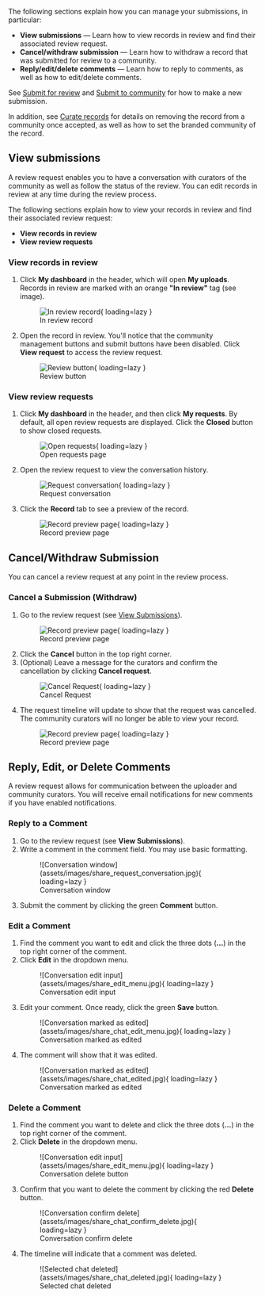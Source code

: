 The following sections explain how you can manage your submissions, in particular:

- **View submissions** — Learn how to view records in review and find their associated review request.
- **Cancel/withdraw submission** — Learn how to withdraw a record that was submitted for review to a community.
- **Reply/edit/delete comments** — Learn how to reply to comments, as well as how to edit/delete comments.

See [Submit for review](./submit_for_review.md) and [Submit to community](./submit_to_community.md) for how to make a new submission.

In addition, see [Curate records](../communities/curate_records.md) for details on removing the record from a community once accepted, as well as how to set the branded community of the record.

## View submissions

A review request enables you to have a conversation with curators of the community as well as follow the status of the review. You can edit records in review at any time during the review process.

The following sections explain how to view your records in review and find their associated review request:

- **View records in review**
- **View review requests**

### View records in review

1. Click **My dashboard** in the header, which will open **My uploads**. Records in review are marked with an orange **"In review"** tag (see image).
        <figure markdown="span">
        ![In review record](assets/images/share_inreview_records.jpg){ loading=lazy }
        <figcaption>In review record</figcaption>
        </figure>

2. Open the record in review. You'll notice that the community management buttons and submit buttons have been disabled. Click **View request** to access the review request.
        <figure markdown="span">
        ![Review button](assets/images/share_review_button.jpg){ loading=lazy }
        <figcaption>Review button</figcaption>
        </figure>

### View review requests

1. Click **My dashboard** in the header, and then click **My requests**. By default, all open review requests are displayed. Click the **Closed** button to show closed requests.
        <figure markdown="span">
        ![Open requests](assets/images/share_open_requests_page.jpg){ loading=lazy }
        <figcaption>Open requests page</figcaption>
        </figure>
2. Open the review request to view the conversation history.
        <figure markdown="span">
        ![Request conversation](assets/images/share_request_conversation.jpg){ loading=lazy }
        <figcaption>Request conversation</figcaption>
        </figure>
3. Click the **Record** tab to see a preview of the record.
        <figure markdown="span">
        ![Record preview page](assets/images/share_preview_page.jpg){ loading=lazy }
        <figcaption>Record preview page</figcaption>
        </figure>

## Cancel/Withdraw Submission

You can cancel a review request at any point in the review process.

### Cancel a Submission (Withdraw)

1. Go to the review request (see [View Submissions](#view-submissions)).
        <figure markdown="span">
        ![Record preview page](assets/images/share_preview_page.jpg){ loading=lazy }
        <figcaption>Record preview page</figcaption>
        </figure>
2. Click the **Cancel** button in the top right corner.
3. (Optional) Leave a message for the curators and confirm the cancellation by clicking **Cancel request**.
        <figure markdown="span">
        ![Cancel Request](assets/images/share_cancel_request_menu.jpg){ loading=lazy }
        <figcaption>Cancel Request</figcaption>
        </figure>
4. The request timeline will update to show that the request was cancelled. The community curators will no longer be able to view your record.
        <figure markdown="span">
        ![Record preview page](assets/images/share_chat_canelled_request.jpg){ loading=lazy }
        <figcaption>Record preview page</figcaption>
        </figure>

## Reply, Edit, or Delete Comments

A review request allows for communication between the uploader and community curators. You will receive email notifications for new comments if you have enabled notifications.

### Reply to a Comment

1. Go to the review request (see **View Submissions**).
2. Write a comment in the comment field. You may use basic formatting.
      <figure markdown="span">
      ![Conversation window](assets/images/share_request_conversation.jpg){ loading=lazy }
      <figcaption>Conversation window</figcaption>
      </figure>
3. Submit the comment by clicking the green **Comment** button.

### Edit a Comment

1. Find the comment you want to edit and click the three dots (**...**) in the top right corner of the comment.
2. Click **Edit** in the dropdown menu.
      <figure markdown="span">
      ![Conversation edit input](assets/images/share_edit_menu.jpg){ loading=lazy }
      <figcaption>Conversation edit input</figcaption>
      </figure>
3. Edit your comment. Once ready, click the green **Save** button.
      <figure markdown="span">
      ![Conversation marked as edited](assets/images/share_chat_edit_menu.jpg){ loading=lazy }
      <figcaption>Conversation marked as edited</figcaption>
      </figure>
4. The comment will show that it was edited.
      <figure markdown="span">
      ![Conversation marked as edited](assets/images/share_chat_edited.jpg){ loading=lazy }
      <figcaption>Conversation marked as edited</figcaption>
      </figure>
### Delete a Comment

1. Find the comment you want to delete and click the three dots (**...**) in the top right corner of the comment.
2. Click **Delete** in the dropdown menu.
      <figure markdown="span">
      ![Conversation edit input](assets/images/share_edit_menu.jpg){ loading=lazy }
      <figcaption>Conversation delete button</figcaption>
      </figure>
3. Confirm that you want to delete the comment by clicking the red **Delete** button.
      <figure markdown="span">
      ![Conversation confirm delete](assets/images/share_chat_confirm_delete.jpg){ loading=lazy }
      <figcaption>Conversation confirm delete</figcaption>
      </figure>
4. The timeline will indicate that a comment was deleted.
      <figure markdown="span">
      ![Selected chat deleted](assets/images/share_chat_deleted.jpg){ loading=lazy }
      <figcaption>Selected chat deleted</figcaption>
      </figure>